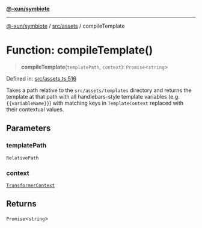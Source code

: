 [**@-xun/symbiote**](../../../README.md)

***

[@-xun/symbiote](../../../README.md) / [src/assets](../README.md) / compileTemplate

# Function: compileTemplate()

> **compileTemplate**(`templatePath`, `context`): `Promise`\<`string`\>

Defined in: [src/assets.ts:516](https://github.com/Xunnamius/symbiote/blob/15d3444639e5919af49429f7c60a387a77f22b82/src/assets.ts#L516)

Takes a path relative to the `src/assets/templates` directory and returns the
template at that path with all handlebars-style template variables (e.g.
`{{variableName}}`) with matching keys in `TemplateContext` replaced with
their contextual values.

## Parameters

### templatePath

`RelativePath`

### context

[`TransformerContext`](../type-aliases/TransformerContext.md)

## Returns

`Promise`\<`string`\>
